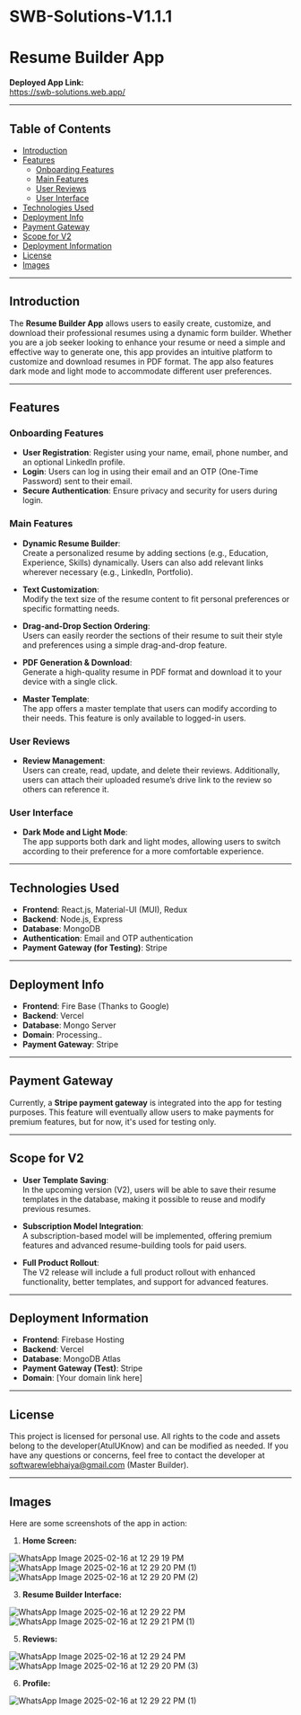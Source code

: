 # SWB-Solutions-V1.1.1
# Resume Builder App

**Deployed App Link:**  
https://swb-solutions.web.app/

---

## Table of Contents

- [Introduction](#introduction)
- [Features](#features)
  - [Onboarding Features](#onboarding-features)
  - [Main Features](#main-features)
  - [User Reviews](#user-reviews)
  - [User Interface](#user-interface)
- [Technologies Used](#technologies-used)
- [Deployment Info](#deployment-info)
- [Payment Gateway](#payment-gateway)
- [Scope for V2](#scope-for-v2)
- [Deployment Information](#deployment-information)
- [License](#license)
- [Images](#images)

---

## Introduction

The **Resume Builder App** allows users to easily create, customize, and download their professional resumes using a dynamic form builder. Whether you are a job seeker looking to enhance your resume or need a simple and effective way to generate one, this app provides an intuitive platform to customize and download resumes in PDF format. The app also features dark mode and light mode to accommodate different user preferences.

---

## Features

### Onboarding Features
- **User Registration**: Register using your name, email, phone number, and an optional LinkedIn profile.
- **Login**: Users can log in using their email and an OTP (One-Time Password) sent to their email.
- **Secure Authentication**: Ensure privacy and security for users during login.

### Main Features
- **Dynamic Resume Builder**:  
  Create a personalized resume by adding sections (e.g., Education, Experience, Skills) dynamically. Users can also add relevant links wherever necessary (e.g., LinkedIn, Portfolio).
  
- **Text Customization**:  
  Modify the text size of the resume content to fit personal preferences or specific formatting needs.

- **Drag-and-Drop Section Ordering**:  
  Users can easily reorder the sections of their resume to suit their style and preferences using a simple drag-and-drop feature.

- **PDF Generation & Download**:  
  Generate a high-quality resume in PDF format and download it to your device with a single click.

- **Master Template**:  
  The app offers a master template that users can modify according to their needs. This feature is only available to logged-in users.

### User Reviews
- **Review Management**:  
  Users can create, read, update, and delete their reviews. Additionally, users can attach their uploaded resume’s drive link to the review so others can reference it.

### User Interface
- **Dark Mode and Light Mode**:  
  The app supports both dark and light modes, allowing users to switch according to their preference for a more comfortable experience.

---

## Technologies Used

- **Frontend**: React.js, Material-UI (MUI), Redux
- **Backend**: Node.js, Express
- **Database**: MongoDB
- **Authentication**: Email and OTP authentication
- **Payment Gateway (for Testing)**: Stripe

---

## Deployment Info

- **Frontend**: Fire Base (Thanks to Google)
- **Backend**: Vercel
- **Database**: Mongo Server
- **Domain**: Processing..
- **Payment Gateway**: Stripe

---

## Payment Gateway

Currently, a **Stripe payment gateway** is integrated into the app for testing purposes. This feature will eventually allow users to make payments for premium features, but for now, it's used for testing only.

---

## Scope for V2

- **User Template Saving**:  
  In the upcoming version (V2), users will be able to save their resume templates in the database, making it possible to reuse and modify previous resumes.
  
- **Subscription Model Integration**:  
  A subscription-based model will be implemented, offering premium features and advanced resume-building tools for paid users.

- **Full Product Rollout**:  
  The V2 release will include a full product rollout with enhanced functionality, better templates, and support for advanced features.

---

## Deployment Information

- **Frontend**: Firebase Hosting
- **Backend**: Vercel
- **Database**: MongoDB Atlas
- **Payment Gateway (Test)**: Stripe
- **Domain**: [Your domain link here]

---

## License

This project is licensed for personal use. All rights to the code and assets belong to the developer(AtulUKnow) and can be modified as needed. If you have any questions or concerns, feel free to contact the developer at softwarewlebhaiya@gmail.com (Master Builder).

---

## Images

Here are some screenshots of the app in action:

1. **Home Screen:**
   
  ![WhatsApp Image 2025-02-16 at 12 29 19 PM](https://github.com/user-attachments/assets/87935f05-0d6a-45ec-a9b4-a4cb9f75fe5a)
  ![WhatsApp Image 2025-02-16 at 12 29 20 PM (1)](https://github.com/user-attachments/assets/bc0b3bcf-c7d4-4a07-90d6-1bda914073d9)
  ![WhatsApp Image 2025-02-16 at 12 29 20 PM (2)](https://github.com/user-attachments/assets/69ba9e95-46b4-44da-bddc-2d03174b31cf)



   
3. **Resume Builder Interface:**
   
  ![WhatsApp Image 2025-02-16 at 12 29 22 PM](https://github.com/user-attachments/assets/2c023192-62bc-48b1-af78-2e6de6949770)
  ![WhatsApp Image 2025-02-16 at 12 29 21 PM (1)](https://github.com/user-attachments/assets/0f3052f7-0914-4395-ba19-4d4e9fc79ec9)

   
5. **Reviews:**


  ![WhatsApp Image 2025-02-16 at 12 29 24 PM](https://github.com/user-attachments/assets/bb42f5c4-c09f-4aaf-91a0-7fd8b1225a3b)
  ![WhatsApp Image 2025-02-16 at 12 29 20 PM (3)](https://github.com/user-attachments/assets/f5d20f54-1a2d-486a-a4fa-d3c83ccaa47d)


6. **Profile:**

   
  ![WhatsApp Image 2025-02-16 at 12 29 22 PM (1)](https://github.com/user-attachments/assets/2ef99979-a845-4404-ad92-2c309d77a3dd)

   

